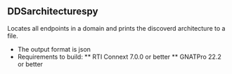 ## DDSarchitecturespy

Locates all endpoints in a domain and prints the discoverd architecture to a file.

* The output format is json
* Requirements to build:
** RTI Connext 7.0.0 or better
** GNATPro 22.2 or better


